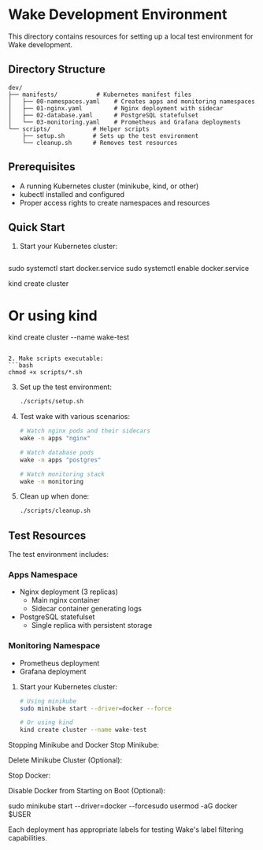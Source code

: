 # Wake Development Environment

This directory contains resources for setting up a local test environment for Wake development.

## Directory Structure

```
dev/
├── manifests/           # Kubernetes manifest files
│   ├── 00-namespaces.yaml    # Creates apps and monitoring namespaces
│   ├── 01-nginx.yaml         # Nginx deployment with sidecar
│   ├── 02-database.yaml      # PostgreSQL statefulset
│   └── 03-monitoring.yaml    # Prometheus and Grafana deployments
└── scripts/            # Helper scripts
    ├── setup.sh        # Sets up the test environment
    └── cleanup.sh      # Removes test resources
```

## Prerequisites

- A running Kubernetes cluster (minikube, kind, or other)
- kubectl installed and configured
- Proper access rights to create namespaces and resources

## Quick Start

1. Start your Kubernetes cluster:
   ```bash
sudo systemctl start docker.service
sudo systemctl enable docker.service

kind create cluster

>
   # Or using kind
   kind create cluster --name wake-test
   ```

2. Make scripts executable:
   ```bash
   chmod +x scripts/*.sh
   ```

3. Set up the test environment:
   ```bash
   ./scripts/setup.sh
   ```

4. Test wake with various scenarios:
   ```bash
   # Watch nginx pods and their sidecars
   wake -n apps "nginx"
   
   # Watch database pods
   wake -n apps "postgres"
   
   # Watch monitoring stack
   wake -n monitoring
   ```

5. Clean up when done:
   ```bash
   ./scripts/cleanup.sh
   ```

## Test Resources

The test environment includes:

### Apps Namespace
- Nginx deployment (3 replicas)
  - Main nginx container
  - Sidecar container generating logs
- PostgreSQL statefulset
  - Single replica with persistent storage

### Monitoring Namespace
- Prometheus deployment
- Grafana deployment


1. Start your Kubernetes cluster:
   ```bash
   # Using minikube
   sudo minikube start --driver=docker --force

   # Or using kind
   kind create cluster --name wake-test

Stopping Minikube and Docker
Stop Minikube:

Delete Minikube Cluster (Optional):

Stop Docker:

Disable Docker from Starting on Boot (Optional):




sudo minikube start --driver=docker --forcesudo usermod -aG docker $USER

Each deployment has appropriate labels for testing Wake's label filtering capabilities.